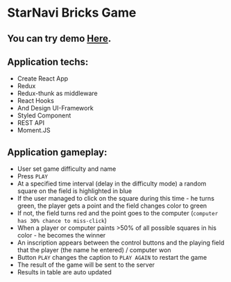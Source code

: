 # StarNavi Bricks Game

## You can try demo [Here](https://affectionate-pasteur-80d746.netlify.com/).

## Application techs:

- Create React App
- Redux
- Redux-thunk as middleware
- React Hooks
- And Design UI-Framework
- Styled Component
- REST API
- Moment.JS

## Application gameplay:

- User set game difficulty and name
- Press `PLAY`
- At a specified time interval (delay in the difficulty mode) a random square on the field is highlighted in blue
- If the user managed to click on the square during this time - he turns green, the player gets a point and the field changes color to green
- If not, the field turns red and the point goes to the computer (`computer has 30% chance to miss-click`)
- When a player or computer paints >50% of all possible squares in his color - he becomes the winner
- An inscription appears between the control buttons and the playing field that the player (the name he entered) / computer won
- Button `PLAY` changes the caption to `PLAY AGAIN` to restart the game
- The result of the game will be sent to the server
- Results in table are auto updated
